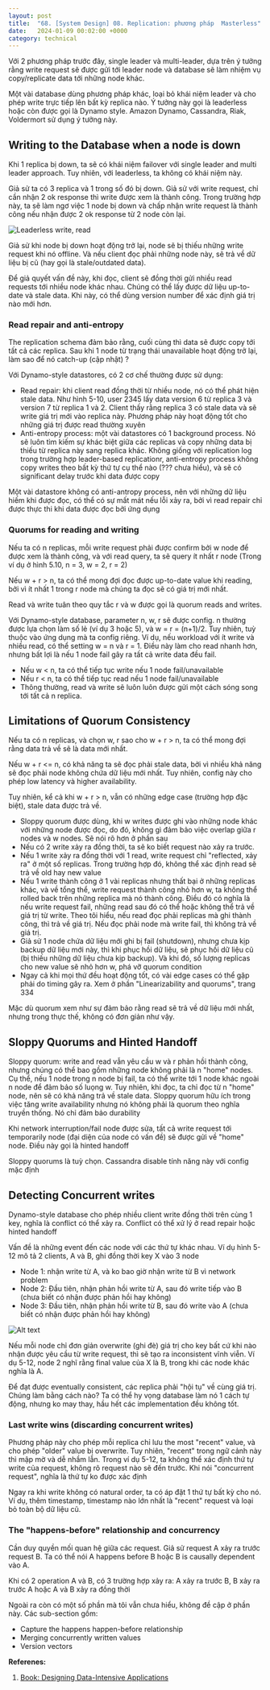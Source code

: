 ```yaml
---
layout: post
title:  "68. [System Design] 08. Replication: phương pháp  Masterless"
date:   2024-01-09 00:02:00 +0000
category: technical
---
```


Với 2 phương pháp trước đây, single leader và multi-leader, dựa trên ý tưởng rằng write request sẽ được gửi tới leader node và database sẽ làm nhiệm vụ copy/replicate data tới những node khác. 

Một vài database dùng phương pháp khác, loại bỏ khái niệm leader và cho phép write trực tiếp lên bất kỳ replica nào. Ý tưởng này gọi là leaderless hoặc còn được gọi là Dynamo style. Amazon Dynamo, Cassandra, Riak, Voldermort sử dụng ý tưởng này. 

## Writing to the Database when a node is down
Khi 1 replica bị down, ta sẽ có khái niệm failover với single leader and multi leader approach. Tuy nhiên, với leaderless, ta không có khái niệm này. 

Giả sử ta có 3 replica và 1 trong số đó bị down. Giả sử với write request, chỉ cần nhận 2 ok response thì write được xem là thành công. Trong trường hợp này, ta sẽ làm ngơ việc 1 node bị down và chấp nhận write request là thành công nếu nhận được 2 ok response từ 2 node còn lại. 

![Leaderless write, read](/assets/images/2024/68-leaderless-write-read.png)

Giả sử khi node bị down hoạt động trở lại, node sẽ bị thiếu những write request khi nó offline. Và nếu client đọc phải những node này, sẽ trả về dữ liệu bị cũ (hay gọi là stale/outdated data). 

Để giả quyết vấn đề này, khi đọc, client sẽ đồng thời gửi nhiều read requests tới nhiều node khác nhau. Chúng có thể lấy được dữ liệu up-to-date và stale data. Khi này, có thể dùng version number để xác định giá trị nào mới hơn.

### Read repair and anti-entropy 
The replication schema đảm bảo rằng, cuối cùng thì data sẽ được copy tới tất cả các replica. Sau khi 1 node từ trạng thái unavailable hoạt động trở lại, làm sao để nó catch-up (cập nhật) ?

Với Dynamo-style datastores, có 2 cơ chế thường được sử dụng: 
- Read repair: khi client read đồng thời từ nhiều node, nó có thể phát hiện stale data. Như hình 5-10, user 2345 lấy data version 6 từ replica 3 và version 7 từ replica 1 và 2. Client thấy rằng replica 3 có stale data và sẽ write giá trị mới vào replica này. Phương pháp này hoạt động tốt cho những giá trị được read thường xuyên 
- Anti-entropy process: một vài datastores có 1 background process. Nó sẽ luôn tìm kiếm sự khác biệt giữa các replicas và copy những data bị thiếu từ replica này sang replica khác. Không giống với replication log trong trường hợp leader-based replicationr, anti-entropy process không copy writes theo bất kỳ thứ tự cụ thể nào (??? chưa hiểu), và sẽ có significant delay trước khi data được copy 

Một vài datastore không có anti-antropy process, nên với những dữ liệu hiếm khi được đọc, có thể có sự mất mát nếu lỗi xảy ra, bởi vì read repair chỉ được thực thi khi data được đọc bởi ứng dụng

### Quorums for reading and writing 
Nếu ta có n replicas, mỗi write request phải được confirm bởi w node để được xem là thành công, và với read query, ta sẽ query ít nhất r node (Trong ví dụ ở hình 5.10, n = 3, w = 2, r = 2)

Nếu w + r > n, ta có thể mong đợi đọc được up-to-date value khi reading, bởi vì ít nhất 1 trong r node mà chúng ta đọc sẽ có giá trị mới nhất. 

Read và write tuân theo quy tắc r và w được gọi là quorum reads and writes. 

Với Dynamo-style database, parameter n, w, r sẽ được config. n thường được lựa chọn làm số lẻ (ví dụ 3 hoặc 5), và w = r = (n+1)/2. Tuy nhiên, tuỳ thuộc vào ứng dụng mà ta config riêng. Ví dụ, nếu workload với ít write và nhiều read, có thể setting w = n và r = 1. Điều này làm cho read nhanh hơn, nhưng bất lợi là nếu 1 node fail gây ra tất cả write data đều fail. 

- Nếu w < n, ta có thể tiếp tục write nếu 1 node fail/unavailable 
- Nếu r < n, ta có thể tiếp tục read nếu 1 node fail/unavailable 
- Thông thường, read và write sẽ luôn luôn được gửi một cách sóng song tới tất cả n replica.

## Limitations of Quorum Consistency 
Nếu ta có n replicas, và chọn w, r sao cho w + r > n, ta có thể mong đợi rằng data trả về sẽ là data mới nhất. 

Nếu w + r <= n, có khả năng ta sẽ đọc phải stale data, bởi vì nhiều khả năng sẽ đọc phải node không chứa dữ liệu mới nhất. Tuy nhiên, config này cho phép low latency và higher availability. 

Tuy nhiên, kể cả khi w + r > n, vẫn có những edge case (trường hợp đặc biệt), stale data được trả về. 
- Sloppy quorum được dùng, khi w writes được ghi vào những node khác với những node được đọc, do đó, không gì đảm bảo việc overlap giữa r nodes và w nodes. Sẽ nói rõ hơn ở phần sau 
- Nếu có 2 write xảy ra đồng thời, ta sẽ ko biết request nào xảy ra trước. 
- Nếu 1 write xảy ra đồng thời với 1 read, write request chỉ "reflected, xảy ra" ở một số replicas. Trong trường hợp đó, không thể xác định read sẽ trả về old hay new value 
- Nếu 1 write thành công ở 1 vài replicas nhưng thất bại ở những replicas khác, và về tổng thể, write request thành công nhỏ hơn w, ta không thể rolled back trên những replica mà nó thành công. Điều đó có nghĩa là nếu write request fail, những read sau đó có thể hoặc không thể trả về giá trị từ write. Theo tôi hiểu, nếu read đọc phải replicas mà ghi thành công, thì trả về giá trị. Nếu đọc phải node mà write fail, thì không trả về giá trị. 
- Giả sử 1 node chứa dữ liệu mới ghi bị fail (shutdown), nhưng chưa kịp backup dữ liệu mới này, thì khi phục hồi dữ liệu, sẽ phục hồi dữ liệu cũ (bị thiếu những dữ liệu chưa kịp backup). Và khi đó, số lượng replicas cho new value sẽ nhỏ hơn w, phá vỡ quorum condition
- Ngay cả khi mọi thứ đều hoạt động tốt, có vài edge cases có thể gặp phải do timing gây ra. Xem ở phần "Linearizability and quorums", trang 334 

Mặc dù quorum xem như sự đảm bảo rằng read sẽ trả về dữ liệu mới nhất, nhưng trong thực thế, không có đơn giản như vậy. 

## Sloppy Quorums and Hinted Handoff 

Sloppy quorum: write and read vẫn yêu cầu w và r phản hồi thành công, nhưng chúng có thể bao gồm những node không phải là n "home" nodes. Cụ thể, nếu 1 node trong n node bị fail, ta có thể write tới 1 node khác ngoài n node để đảm bảo số luọng w. Tuy nhiên, khi đọc, ta chỉ đọc từ n "home" node, nên sẽ có khả năng trả về stale data. Sloppy quorum hữu ích trong việc tăng write availability nhưng nó không phải là quorum theo nghĩa truyền thống. Nó chỉ đảm bảo durability 

Khi network interruption/fail node được sửa, tất cả write request tới temporarily node (đại diện của node có vấn đề) sẽ được gửi về "home" node. Điều này gọi là hinted handoff 

Sloppy quorums là tuỳ chọn. Cassandra disable tính năng này với config mặc định

## Detecting Concurrent writes 
Dynamo-style database cho phép nhiều client write đồng thời trên cùng 1 key, nghĩa là conflict có thể xảy ra. Conflict có thể xử lý ở read repair hoặc hinted handoff 

Vấn đề là những event đến các node với các thứ tự khác nhau. Ví dụ hình 5-12 mô tả 2 clients, A và B, ghi đồng thời key X vào 3 node 
- Node 1: nhận write từ A, và ko bao giờ nhận write từ B vì network problem 
- Node 2: Đầu tiên, nhận phản hồi write từ A, sau đó write tiếp vào B (chưa biết có nhận được phản hồi hay không)
- Node 3: Đầu tiên, nhận phản hồi write từ B, sau đó write vào A (chưa biết có nhận được phản hồi hay không)

![Alt text](/assets/images/2024/68-concurrent-write.png)

Nếu mỗi node chỉ đơn giản overwrite (ghi đè) giá trị cho key bất cứ khi nào nhận được yêu cầu từ write request, thì sẽ tạo ra inconsistent vĩnh viễn. Ví dụ 5-12, node 2 nghĩ rằng final value của X là B, trong khi các node khác nghĩa là A. 

Để đạt được eventually consistent, các replica phải "hội tụ" về cùng giá trị. Chúng làm bằng cách nào? Ta có thể hy vọng database làm nó 1 cách tự động, nhưng ko may thay, hầu hết các implementation đều không tốt. 

### Last write wins (discarding concurrent writes)
Phương pháp này cho phép mỗi replica chỉ lưu the most "recent" value, và cho phép "older" value bị overwrite. Tuy nhiên, "recent" trong ngữ cảnh này thì mập mờ và dễ nhầm lẫn. Trong ví dụ 5-12, ta không thể xác định thứ tự write của request, không rõ request nào sẽ đến trước. Khi nói "concurrent request", nghĩa là thứ tự ko được xác định 

Ngay ra khi write không có natural order, ta có áp đặt 1 thứ tự bất kỳ cho nó. Ví dụ, thêm timestamp, timestamp nào lớn nhất là "recent" request và loại bỏ toàn bộ dữ liệu cũ. 
 
### The "happens-before" relationship and concurrency 
Cần duy quyền mối quan hệ giữa các request. Giả sử request A xảy ra trước request B. Ta có thể nói A happens before B hoặc B is causally dependent vào A. 

Khi có 2 operation A và B, có 3 trường hợp xảy ra: A xảy ra trước B, B xảy ra trước A hoặc A và B xảy ra đồng thời  

Ngoài ra còn có một số phần mà tôi vẫn chưa hiểu, không đề cập ở phần này. Các sub-section gồm: 
- Capture the happens happen-before relationship 
- Merging concurrently written values 
- Version vectors 

**Referenes:** 
1. [Book: Designing Data-Intensive Applications](https://www.amazon.com/Designing-Data-Intensive-Applications-Reliable-Maintainable/dp/1449373321)